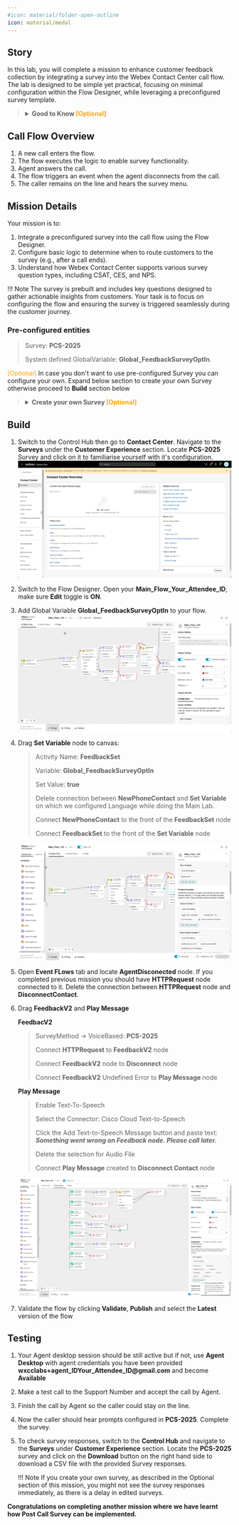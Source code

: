 ```yaml
---
#icon: material/folder-open-outline
icon: material/medal
---
```




## Story

In this lab, you will complete a mission to enhance customer feedback collection by integrating a survey into the Webex Contact Center call flow. The lab is designed to be simple yet practical, focusing on minimal configuration within the Flow Designer, while leveraging a preconfigured survey template.

> **<details><summary>Good to Know <span style="color: orange;">[Optional]</span></summary>**
> 
> Supported Survey Question Types in Webex Contact Center
> 
> 1. **Customer Satisfaction (CSAT)**:
>     - Purpose: Measure satisfaction with a specific interaction or service.
>     - Example Question: "On a scale of 1 to 5, how satisfied are you with the service you received today?"
>     - Use Case: Assess overall satisfaction at the end of a call or interaction.
> 2. **Customer Effort Score (CES)**:
>     - Purpose: Evaluate the ease of resolving a customer's issue or completing a task.
>     - Example Question: "On a scale of 1 to 5, how easy was it to complete your task today?"
>     - Use Case: Identify pain points in the customer journey or process efficiency.
> 3. **Net Promoter Score (NPS)**:
>     - Purpose: Measure customer loyalty and the likelihood of recommending the service.
>     - Example Question: "On a scale of 0 to 10, how likely are you to recommend our service to a friend or colleague?"
>   - Use Case: Gauge long-term customer loyalty and brand advocacy.
> </details>

## Call Flow Overview

1. A new call enters the flow. </br>
2. The flow executes the logic to enable survey functionality.</br>
3. Agent answers the call.</br>
4. The flow triggers an event when the agent disconnects from the call.</br>
5. The caller remains on the line and hears the survey menu.</br>

## Mission Details

Your mission is to:

1. Integrate a preconfigured survey into the call flow using the Flow Designer.
2. Configure basic logic to determine when to route customers to the survey (e.g., after a call ends).
3. Understand how Webex Contact Center supports various survey question types, including CSAT, CES, and NPS.

!!! Note
    The survey is prebuilt and includes key questions designed to gather actionable insights from customers. Your task is to focus on configuring the flow and ensuring the survey is triggered seamlessly during the customer journey.

### Pre-configured entities      
     
> Survey: **PCS-2025**
>
> System defined GlobalVariable: **Global_FeedbackSurveyOptIn**. 
>

<span style="color: orange;">[Optional]</span>
    In case you don't want to use pre-configured Survey you can configure your own. Expand below section to create your own Survey otherwise proceed to **Build** section below

> **<details><summary>Create your own Survey <span style="color: orange;">[Optional]</span></summary>**
> 
> - In **Control Hub -> Contact Center** open a **Survey** configuration page under **Customer Expirience**. Then click **Create new survey**.
> 
> - Enter survey name in **Survey name** field. Make sure **IVR survey** is selected. Then click next 
>
>    ![profiles](../graphics/Lab1/PCS1.gif) 
>
> - Edit **Welcome note** and **Thank you note** by uploading the following files. Download files to your desktop prior uploading to survey. 
>
>    ![profiles](../graphics/Lab1/PCS_Welcome.gif) 
>
> - Click on **Add a question** which is in the middle between **Welcome note** and **Thank you note**. Choose either NPS, CSAT or CES type of question.
> 
> - Upload respective audio prompts. Prompts can be downloaded from [shared folder](https://drive.google.com/drive/folders/1vS2aXgaCzorGAmGdQ7bP2NJMHNQx2ais?usp=sharing){:target="_blank"}.
> 
> - Click *Next**. You can ignore **Error Handling** configuration page. Click **Save**
> 
>    ![profiles](../graphics/Lab1/PCS_questions.gif) 
> 
</details>

## Build
1. Switch to the Control Hub then go to **Contact Center**. Navigate to the **Surveys** under the **Customer Experience** section. Locate **PCS-2025** Survey and click on it to familiarise yourself with it's configuration.  
  ![profiles](../graphics/Lab1/PCS_Explore.gif)

2. Switch to the Flow Designer. Open your **<span class="attendee-id-container">Main_Flow_<span class="attendee-id-placeholder" data-prefix="Main_Flow_">Your_Attendee_ID</span><span class="copy" title="Click to copy!"></span></span>**, make sure **Edit** toggle is **ON**.

3. Add Global Variable **Global_FeedbackSurveyOptIn** to your flow.
  ![profiles](../graphics/Lab1/PCS_addGV.gif)


4. Drag **Set Variable** node to canvas:

    > Activity Name: **FeedbackSet**<span class="copy-static" title="Click to copy!" data-copy-text="FeedbackSet"><span class="copy"></span></span>
    >
    > Variable: **Global_FeedbackSurveyOptIn**<span class="copy-static" title="Click to copy!" data-copy-text="Global_FeedbackSurveyOptIn"><span class="copy"></span></span>
    >
    > Set Value: **true**
    > 
    > Delete connection between **NewPhoneContact** and **Set Variable** on which we configured Language while doing the Main Lab.
    >
    > Connect **NewPhoneContact** to the front of the **FeedbackSet** node
    >
    > Connect **FeedbackSet** to the front of the **Set Variable** node

    ![profiles](../graphics/Lab1/PCS_SetVar.gif)

5. Open **Event FLows**  tab and locate **AgentDisconected** node. If you completed previous mission you should have **HTTPRequest** node connected to it. Delete the connection between **HTTPRequest** node and **DisconnectContact**.

6. Drag **FeedbackV2** and **Play Message**
    
    **FeedbacV2**
    
    > SurveyMethod -> VoiceBased:  **PCS-2025**<span class="copy-static" title="Click to copy!" data-copy-text="PCS-2025"><span class="copy"></span></span>
    >        
    > Connect **HTTPRequest** to **FeedbackV2** node
    >
    > Connect **FeedbackV2** node to **Disconnect** node
    >
    > Connect **FeedbackV2** Undefined Error to **Play Message** node
            
    **Play Message**
    
    > Enable Text-To-Speech
    >
    > Select the Connector: Cisco Cloud Text-to-Speech
    >
    > Click the Add Text-to-Speech Message button and paste text: ***Something went wrong on Feedback node. Please call later.***<span class="copy-static" title="Click to copy!" data-copy-text="Something went wrong on Feedback node. Please call later."><span class="copy"></span></span>
    >
    > Delete the selection for Audio File
    >
    > Connect **Play Message** created to **Disconnect Contact** node
    >       

    ![profiles](../graphics/Lab1/PCS_FeedbackConfig.gif)            

7. Validate the flow by clicking **Validate**, **Publish** and select the **Latest** version of the flow


## Testing
1. Your Agent desktop session should be still active but if not, use **Agent Desktop** with agent credentials you have been provided **wxcclabs+agent_ID<span class="attendee-id-placeholder">Your_Attendee_ID</span>@gmail.com** and become **Available** 
2. Make a test call to the Support Number and accept the call by Agent.
3. Finish the call by Agent so the caller could stay on the line. 
4. Now the caller should hear prompts configured in **PCS-2025**. Complete the survey.
5. To check survey responses, switch to the **Control Hub** and navigate to the **Surveys** under **Customer Experience** section. Locate the **PCS-2025** survey and click on the **Download** button on the right hand side to download a CSV file with the provided Survey responses.
    
    !!! Note
        If you create your own survey, as described in the Optional section of this mission, you might not see the survey responses immediately, as there is a delay in edited surveys.
        
**Congratulations on completing another mission where we have learnt how Post Call Survey can be implemented.**
